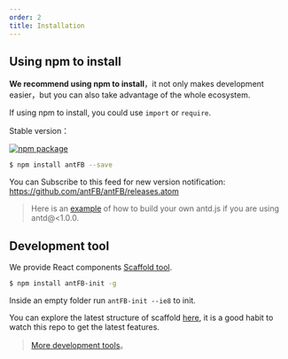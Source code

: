 ```yaml
---
order: 2
title: Installation
---
```


## Using npm to install

**We recommend using npm to install**，it not only makes development easier，but you can also take advantage of the whole ecosystem.


If using npm to install, you could use `import` or `require`.

Stable version：

[![npm package](https://img.shields.io/npm/v/antd.svg?style=flat-square)](https://www.npmjs.org/package/antd)

```bash
$ npm install antFB --save
```

You can Subscribe to this feed for new version notification: https://github.com/antFB/antFB/releases.atom

> Here is an [example](https://github.com/antFB/antFB-init/tree/master/examples/build-antd-standalone) of how to build your own antd.js if you are using antd@<1.0.0.

## Development tool

We provide React components [Scaffold tool](https://github.com/antFB/antFB-init).

```bash
$ npm install antFB-init -g
```

Inside an empty folder run `antFB-init --ie8` to init.

You can explore the latest structure of scaffold [here](https://github.com/antFB/antFB-init/tree/master/boilerplates), it is a good habit to watch this repo to get the latest features.

> [More development tools](http://ant-tool.github.io/)。
